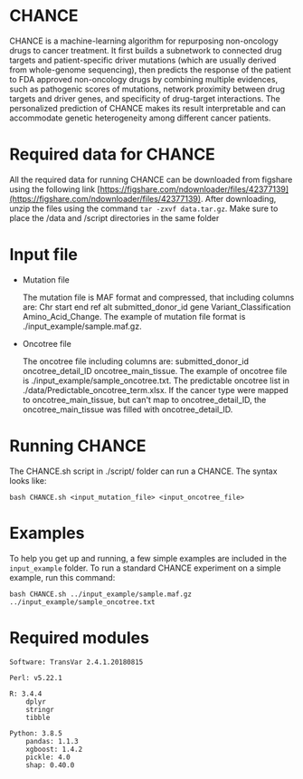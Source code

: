CHANCE
===
CHANCE is a machine-learning algorithm for repurposing non-oncology drugs to cancer treatment. It first builds a subnetwork to connected drug targets and patient-specific driver mutations (which are usually derived from whole-genome sequencing), then predicts the response of the patient to FDA approved non-oncology drugs by combining multiple evidences, such as pathogenic scores of mutations, network proximity between drug targets and driver genes, and specificity of drug-target interactions. The personalized prediction of CHANCE makes its result  interpretable and can accommodate genetic heterogeneity among different cancer patients.


Required data for CHANCE
===
All the required data for running CHANCE can be downloaded from figshare using the following link [https://figshare.com/ndownloader/files/42377139](https://figshare.com/ndownloader/files/42377139). After downloading, unzip the files using the command `tar -zxvf data.tar.gz`. Make sure to place the /data and /script directories in the same folder
    
Input file
===
- Mutation file

    The mutation file is MAF format and compressed, that including columns are: Chr start  end   ref    alt submitted_donor_id    gene  Variant_Classification  Amino_Acid_Change. The example of mutation file format is ./input_example/sample.maf.gz.
   
- Oncotree file
   
    The oncotree file including columns are: submitted_donor_id	oncotree_detail_ID	oncotree_main_tissue. The example of oncotree file is ./input_example/sample_oncotree.txt. The predictable oncotree list in ./data/Predictable_oncotree_term.xlsx. If the cancer type were mapped to oncotree_main_tissue, but can't map to oncotree_detail_ID, the oncotree_main_tissue was filled with oncotree_detail_ID.


Running CHANCE
===
The CHANCE.sh script in ./script/ folder can run a CHANCE. The syntax looks like: 

    bash CHANCE.sh <input_mutation_file> <input_oncotree_file>

Examples
===
To help you get up and running, a few simple examples are included in the `input_example` folder.
To run a standard CHANCE experiment on a simple example, run this command:

    bash CHANCE.sh ../input_example/sample.maf.gz ../input_example/sample_oncotree.txt


Required modules
===
    Software: TransVar 2.4.1.20180815

    Perl: v5.22.1
    
    R: 3.4.4
        dplyr
        stringr
        tibble
    
    Python: 3.8.5
        pandas: 1.1.3
        xgboost: 1.4.2
        pickle: 4.0
        shap: 0.40.0
